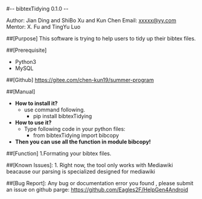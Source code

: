 #-- bibtexTidying 0.1.0 --

Author: Jian Ding and ShiBo Xu and Kun Chen
Email: xxxxx@yy.com
Mentor: X. Fu and TingYu Luo

##[Purpose]
This software is trying to help users to tidy up their bibtex files.

##[Prerequisite]
- Python3
- MySQL

##[Github]
https://gitee.com/chen-kun19/summer-program

##[Manual]
- **How to install it?**
  - use command following.
    - pip install bibtexTidying
- **How to use it?**
  - Type following code in your python files:
    - from bibtexTidying import bibcopy
- **Then you can use all the function in module bibcopy!**

##[Function]
     1.Formating your bibtex files.

##[Known Issues]:
	1. Right now, the tool only works with Mediawiki beacause our parsing is specialized designed for mediawiki

##[Bug Report]:
	Any bug or documentation error you found , please submit an issue on github parge: https://github.com/Eagles2F/HelpGen4Android